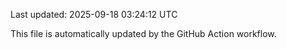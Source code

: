 Last updated: 2025-09-18 03:24:12 UTC

This file is automatically updated by the GitHub Action workflow.
